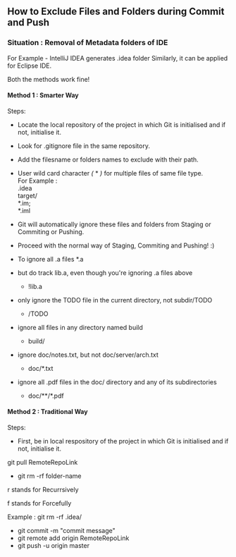 ## How to Exclude Files and Folders during Commit and Push

### Situation : Removal of Metadata folders of IDE

For Example - IntelliJ IDEA generates .idea folder
Similarly, it can be applied for Eclipse IDE.

Both the methods work fine!
#### Method 1 : Smarter Way

Steps:
* Locate the local repository of the project in which Git is initialised and if not, initialise it.
* Look for .gitignore file in the same repository.
* Add the filesname or folders names to exclude with their path. <br>
* User wild card character *(* * *)* for multiple files of same file type. <br>
For Example : <br>
.idea <br>
target/ <br>
*.im; <br>
*.iml <br>

* Git will automatically ignore these files and folders from Staging or Commiting or Pushing.
* Proceed with the normal way of Staging, Commiting and Pushing! :)

* To ignore all .a files
  *.a

* but do track lib.a, even though you're ignoring .a files above
  * !lib.a

* only ignore the TODO file in the current directory, not subdir/TODO
  * /TODO

* ignore all files in any directory named build
  * build/

* ignore doc/notes.txt, but not doc/server/arch.txt
  * doc/*.txt

* ignore all .pdf files in the doc/ directory and any of its subdirectories
  * doc/**/*.pdf

#### Method 2 : Traditional Way
Steps:
* First, be in local respository of the project in which Git is initialised and if not, initialise it.

git pull RemoteRepoLink

* git rm -rf folder-name

r stands for Recurrsively

f stands for Forcefully

Example : git rm -rf .idea/

* git commit -m "commit message"
* git remote add origin RemoteRepoLink
* git push -u origin master
